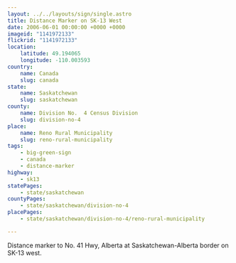 ```yaml
---
layout: ../../layouts/sign/single.astro
title: Distance Marker on SK-13 West
date: 2006-06-01 00:00:00 +0000 +0000
imageid: "1141972133"
flickrid: "1141972133"
location:
    latitude: 49.194065
    longitude: -110.003593
country:
    name: Canada
    slug: canada
state:
    name: Saskatchewan
    slug: saskatchewan
county:
    name: Division No.  4 Census Division
    slug: division-no-4
place:
    name: Reno Rural Municipality
    slug: reno-rural-municipality
tags:
    - big-green-sign
    - canada
    - distance-marker
highway:
    - sk13
statePages:
    - state/saskatchewan
countyPages:
    - state/saskatchewan/division-no-4
placePages:
    - state/saskatchewan/division-no-4/reno-rural-municipality

---
```

Distance marker to No. 41 Hwy, Alberta at Saskatchewan-Alberta border on SK-13 west.